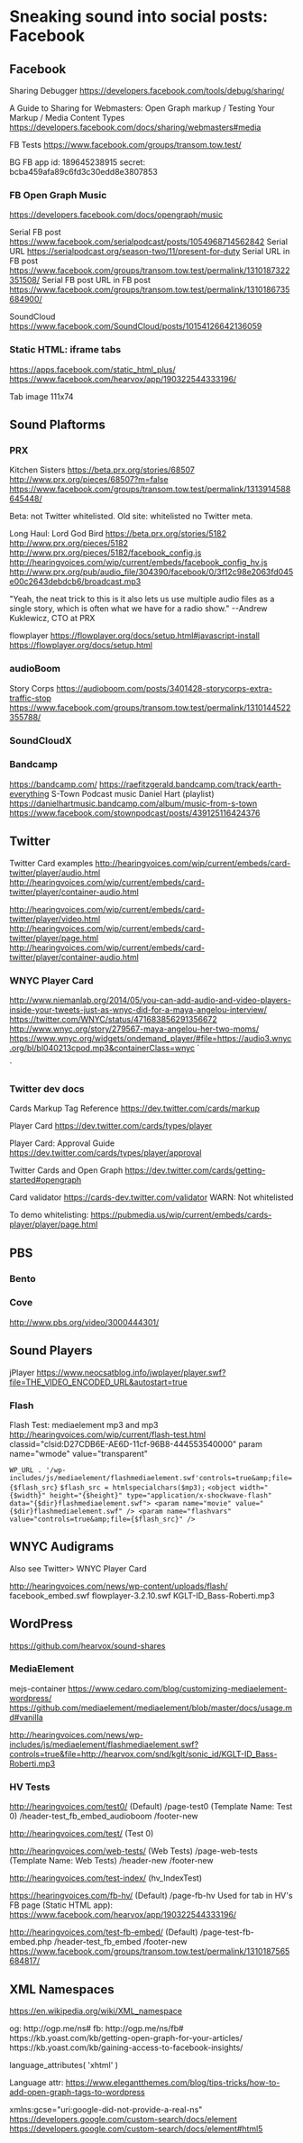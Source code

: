# Sneaking sound into social posts: Facebook #

## Facebook ##
Sharing Debugger
https://developers.facebook.com/tools/debug/sharing/

A Guide to Sharing for Webmasters:
Open Graph markup / Testing Your Markup / Media Content Types
https://developers.facebook.com/docs/sharing/webmasters#media

FB Tests
https://www.facebook.com/groups/transom.tow.test/

BG FB app
id: 189645238915
secret: bcba459afa89c6fd3c30edd8e3807853

### FB Open Graph Music ###
https://developers.facebook.com/docs/opengraph/music

Serial FB post
https://www.facebook.com/serialpodcast/posts/1054968714562842
Serial URL
https://serialpodcast.org/season-two/11/present-for-duty
Serial URL in FB post
https://www.facebook.com/groups/transom.tow.test/permalink/1310187322351508/
Serial FB post URL in FB post
https://www.facebook.com/groups/transom.tow.test/permalink/1310186735684900/

SoundCloud
https://www.facebook.com/SoundCloud/posts/10154126642136059

### Static HTML: iframe tabs ###
https://apps.facebook.com/static_html_plus/
https://www.facebook.com/hearvox/app/190322544333196/

Tab image 111x74


## Sound Plaftorms ##

### PRX ###
Kitchen Sisters
https://beta.prx.org/stories/68507
http://www.prx.org/pieces/68507?m=false
https://www.facebook.com/groups/transom.tow.test/permalink/1313914588645448/

Beta: not Twitter whitelisted. Old site: whitelisted no Twitter meta.

Long Haul: Lord God Bird
https://beta.prx.org/stories/5182
http://www.prx.org/pieces/5182
http://www.prx.org/pieces/5182/facebook_config.js
http://hearingvoices.com/wip/current/embeds/facebook_config_hv.js
http://www.prx.org/pub/audio_file/304390/facebook/0/3f12c98e2063fd045e00c2643debdcb6/broadcast.mp3
<meta property="og:video:secure_url" content="https://www.prx.org/fb/flowplayer-3.2.10.swf?config=http%3A%2F%2Fwww.prx.org%2Fpieces%2F5182%2Ffacebook_config.js" />


"Yeah, the neat trick to this is it also lets us use multiple audio files as a single story, which is often what we have for a radio show."
--Andrew Kuklewicz, CTO at PRX

flowplayer
https://flowplayer.org/docs/setup.html#javascript-install
https://flowplayer.org/docs/setup.html

### audioBoom ###
Story Corps
https://audioboom.com/posts/3401428-storycorps-extra-traffic-stop
https://www.facebook.com/groups/transom.tow.test/permalink/1310144522355788/

<meta content='https://audioboom.com/posts/3401428-storycorps-extra-traffic-stop' property='og:url'>
<meta content='https://audioboom.com/posts/3401428-storycorps-extra-traffic-stop.mp3' property='og:audio'>
<meta content='StoryCorps EXTRA: Traffic Stop' property='og:audio:title'>
<meta content='StoryCorps Podcast' property='og:audio:artist'>
<meta content='audio/mp3' property='og:audio:type'>
<meta content='480' property='og:video:width'>
<meta content='150' property='og:video:height'>
<meta content='application/x-shockwave-flash' property='og:video:type'>
<meta content='http://d15mj6e6qmt1na.cloudfront.net/cdn/embed_player.swf?autostart=play&amp;image_option=small&amp;imgURL=https%3A%2F%2Fd15mj6e6qmt1na.cloudfront.net%2Fi%2F15736814%2F300x300%2Fc&amp;link_color=%233b5998&amp;mp3Author=StoryCorps+Podcast&amp;mp3Duration=348134.0&amp;mp3LinkURL=https%3A%2F%2Faudioboom.com%2Fposts%2F3401428-storycorps-extra-traffic-stop&amp;mp3Time=09.26pm+23+Jul+2015&amp;mp3Title=StoryCorps+EXTRA%3A+Traffic+Stop&amp;mp3URL=https%3A%2F%2Faudioboom.com%2Fposts%2F3401428-storycorps-extra-traffic-stop.mp3%3Fsource%3Dfacebook%26stitched%3D1&amp;waveimgURL=https%3A%2F%2Fd15mj6e6qmt1na.cloudfront.net%2Fi%2Fw%2F2983325' property='og:video'>
<meta content='https://d15mj6e6qmt1na.cloudfront.net/cdn/embed_player.swf?autostart=play&amp;image_option=small&amp;imgURL=https%3A%2F%2Fd15mj6e6qmt1na.cloudfront.net%2Fi%2F15736814%2F300x300%2Fc&amp;link_color=%233b5998&amp;mp3Author=StoryCorps+Podcast&amp;mp3Duration=348134.0&amp;mp3LinkURL=https%3A%2F%2Faudioboom.com%2Fposts%2F3401428-storycorps-extra-traffic-stop&amp;mp3Time=09.26pm+23+Jul+2015&amp;mp3Title=StoryCorps+EXTRA%3A+Traffic+Stop&amp;mp3URL=https%3A%2F%2Faudioboom.com%2Fposts%2F3401428-storycorps-extra-traffic-stop.mp3%3Fsource%3Dfacebook%26stitched%3D1&amp;waveimgURL=https%3A%2F%2Fd15mj6e6qmt1na.cloudfront.net%2Fi%2Fw%2F2983325' property='og:video:secure_url'>


### SoundCloudX ###


### Bandcamp ###
https://bandcamp.com/
https://raefitzgerald.bandcamp.com/track/earth-everything
S-Town Podcast music Daniel Hart (playlist)
https://danielhartmusic.bandcamp.com/album/music-from-s-town
https://www.facebook.com/stownpodcast/posts/439125116424376


## Twitter ##
Twitter Card examples
http://hearingvoices.com/wip/current/embeds/card-twitter/player/audio.html
http://hearingvoices.com/wip/current/embeds/card-twitter/player/container-audio.html

http://hearingvoices.com/wip/current/embeds/card-twitter/player/video.html
http://hearingvoices.com/wip/current/embeds/card-twitter/player/page.html
http://hearingvoices.com/wip/current/embeds/card-twitter/player/container-audio.html

### WNYC Player Card ###
http://www.niemanlab.org/2014/05/you-can-add-audio-and-video-players-inside-your-tweets-just-as-wnyc-did-for-a-maya-angelou-interview/
https://twitter.com/WNYC/status/471683856291356672
http://www.wnyc.org/story/279567-maya-angelou-her-two-moms/
https://www.wnyc.org/widgets/ondemand_player/#file=https://audio3.wnyc.org/bl/bl040213cpod.mp3&containerClass=wnyc
`<meta name="keywords" content="npr, new york, WNYC, arts, culture, news, public, radio" />
<meta property="og:title" content="Maya Angelou: Her Two Moms" />
<meta property="og:type" content="video.episode" />
<meta property="og:video" content="http://www.wnyc.org/media/audioplayer/facebook_embed.swf?file=http%3A%2F%2Fwww.wnyc.org%2Faudio%2Fxspf%2F279567%2F&amp;autostart=true" />
<meta property="og:video:type" content="application/x-shockwave-flash" />
<meta property="og:video:width" content="200" />
<meta property="og:video:height" content="29" />
<meta property="og:image" content="https://media2.wnyc.org/i/1200/627/c/80/1/Maya.JPG" />
<meta property="og:url" content="http://www.wnyc.org/story/279567-maya-angelou-her-two-moms/?utm_source=sharedUrl&amp;utm_medium=metatag&amp;utm_campaign=sharedUrl" />
<meta property="og:site_name" content="WNYC" />
<meta property="fb:app_id" content="151261804904925" />
<meta property="og:description" content="She wrote &quot;I Know Why the Caged Bird Sings,&quot; mentored Oprah Winfrey, won a National Book Award, was friends with both Malcolm X and Martin Luther King, Jr., and famously delivered th..." />
<meta property="twitter:card" content="player" />
<meta property="twitter:player" content="https://www.wnyc.org/widgets/ondemand_player/#file=https%3A%2F%2Faudio3.wnyc.org%2Fbl%2Fbl040213cpod.mp3&amp;containerClass=wnyc" />
<meta property="twitter:player:width" content="280" />
<meta property="twitter:player:height" content="54" />
<meta property="twitter:image:src" content = "http://www.wnyc.org/i/200/200/80/1/wnyc-logo200.png" />
    
<meta name="twitter:image" content="https://media2.wnyc.org/i/1200/627/c/80/1/Maya.JPG" />
<meta name="twitter:site" content="@WNYC">
<meta name="twitter:app:id:iphone" content="470219771">
<meta name="twitter:app:id:googleplay" content="org.wnyc.android">`

### Twitter dev docs ###
Cards Markup Tag Reference
https://dev.twitter.com/cards/markup

Player Card
https://dev.twitter.com/cards/types/player

Player Card: Approval Guide
https://dev.twitter.com/cards/types/player/approval

Twitter Cards and Open Graph
https://dev.twitter.com/cards/getting-started#opengraph

Card validator
https://cards-dev.twitter.com/validator
WARN:  Not whitelisted

To demo whitelisting:
https://pubmedia.us/wip/current/embeds/cards-player/player/page.html



## PBS ##
### Bento ###

### Cove ###
http://www.pbs.org/video/3000444301/


## Sound Players ##
jPlayer
https://www.neocsatblog.info/jwplayer/player.swf?file=THE_VIDEO_ENCODED_URL&autostart=true

### Flash ###
Flash Test: <object> mediaelement mp3 and mp3
http://hearingvoices.com/wip/current/flash-test.html
classid="clsid:D27CDB6E-AE6D-11cf-96B8-444553540000"
param name="wmode" value="transparent"

`WP_URL . '/wp-includes/js/mediaelement/flashmediaelement.swf'controls=true&amp;file={$flash_src}`
`$flash_src = htmlspecialchars($mp3);`
`<object width="{$width}" height="{$height}" type="application/x-shockwave-flash" data="{$dir}flashmediaelement.swf">
	<param name="movie" value="{$dir}flashmediaelement.swf" />
	<param name="flashvars" value="controls=true&amp;file={$flash_src}" />`
</object>


## WNYC Audigrams ##

Also see Twitter> WNYC Player Card



http://hearingvoices.com/news/wp-content/uploads/flash/
facebook_embed.swf
flowplayer-3.2.10.swf
KGLT-ID_Bass-Roberti.mp3


## WordPress ##
https://github.com/hearvox/sound-shares

### MediaElement ###
mejs-container
https://www.cedaro.com/blog/customizing-mediaelement-wordpress/
https://github.com/mediaelement/mediaelement/blob/master/docs/usage.md#vanilla

http://hearingvoices.com/news/wp-includes/js/mediaelement/flashmediaelement.swf?controls=true&file=http://hearvox.com/snd/kglt/sonic_id/KGLT-ID_Bass-Roberti.mp3

### HV Tests ###
http://hearingvoices.com/test0/
(Default) /page-test0 (Template Name: Test 0)
/header-test_fb_embed_audioboom /footer-new

http://hearingvoices.com/test/
(Test 0)

http://hearingvoices.com/web-tests/
(Web Tests) /page-web-tests (Template Name: Web Tests)
/header-new /footer-new

http://hearingvoices.com/test-index/
(hv_IndexTest)

https://hearingvoices.com/fb-hv/
(Default) /page-fb-hv
Used for tab in HV's FB page (Static HTML app):
https://www.facebook.com/hearvox/app/190322544333196/

http://hearingvoices.com/test-fb-embed/
(Default) /page-test-fb-embed.php
/header-test_fb_embed /footer-new
https://www.facebook.com/groups/transom.tow.test/permalink/1310187565684817/


## XML Namespaces ##
https://en.wikipedia.org/wiki/XML_namespace

<html prefix="og: http://ogp.me/ns#">
og: http://ogp.me/ns#
fb: http://ogp.me/ns/fb#
https://kb.yoast.com/kb/getting-open-graph-for-your-articles/
https://kb.yoast.com/kb/gaining-access-to-facebook-insights/

language_attributes( 'xhtml' )

Language attr:
https://www.elegantthemes.com/blog/tips-tricks/how-to-add-open-graph-tags-to-wordpress

<?php

function my_xml_namespaces($output) {
    return $output . '
    xmlns:og="http://opengraphprotocol.org/schema/"
    xmlns:fb="http://www.facebook.com/2008/fbml"'
}
add_filter('language_attributes', 'my_xml_namespaces');
?>

xmlns:gcse="uri:google-did-not-provide-a-real-ns"
https://developers.google.com/custom-search/docs/element
https://developers.google.com/custom-search/docs/element#html5









